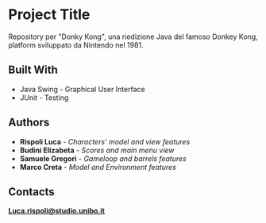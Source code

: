 # Project Title
Repository per "Donky Kong", una riedizione Java del famoso Donkey Kong, platform sviluppato da Nintendo nel 1981.

## Built With

* Java Swing - Graphical User Interface
* JUnit - Testing

## Authors

* **Rispoli Luca** - *Characters' model and view features* 
* **Budini Elizabeta** - *Scores and main menu view* 
* **Samuele Gregori** - *Gameloop and barrels features* 
* **Marco Creta** - *Model and Environment features* 

## Contacts

 **Luca.rispoli@studio.unibo.it** 




